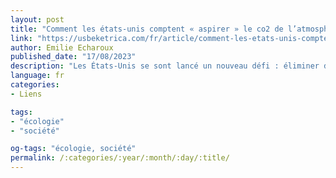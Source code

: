 ```yaml
---
layout: post
title: "Comment les états-unis comptent « aspirer » le co2 de l’atmosphère avec des ventilateurs"
link: "https://usbeketrica.com/fr/article/comment-les-etats-unis-comptent-aspirer-le-co2-de-l-atmosphere"
author: Emilie Echaroux
published_date: "17/08/2023"
description: "Les États-Unis se sont lancé un nouveau défi : éliminer de l’atmosphère au moins 1 million de tonnes de CO2 par an. Pour ce faire, le gouvernement américain a décidé de subventionner deux usines de capture directe de l’air et de mobiliser 1,2 milliard de dollars en vue de cet effort jugé décisif pour lutter contre le changement climatique. Un choix controversé. Explications."
language: fr
categories:
- Liens

tags:
- "écologie"
- "société"

og-tags: "écologie, société"
permalink: /:categories/:year/:month/:day/:title/
---
```

